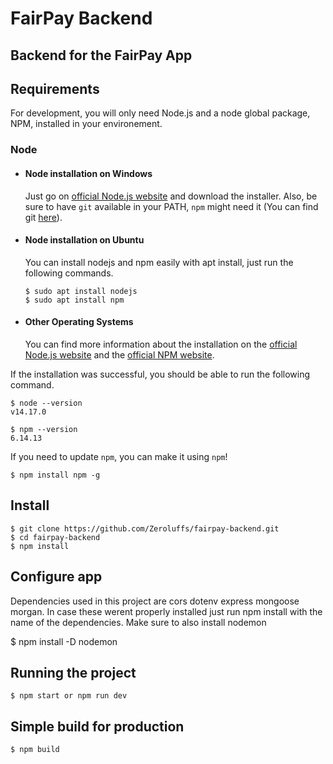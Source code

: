 # FairPay Backend

Backend for the FairPay App
---
## Requirements

For development, you will only need Node.js and a node global package, NPM, installed in your environement.

### Node
- #### Node installation on Windows

  Just go on [official Node.js website](https://nodejs.org/) and download the installer.
Also, be sure to have `git` available in your PATH, `npm` might need it (You can find git [here](https://git-scm.com/)).

- #### Node installation on Ubuntu

  You can install nodejs and npm easily with apt install, just run the following commands.

      $ sudo apt install nodejs
      $ sudo apt install npm

- #### Other Operating Systems
  You can find more information about the installation on the [official Node.js website](https://nodejs.org/) and the [official NPM website](https://npmjs.org/).

If the installation was successful, you should be able to run the following command.

    $ node --version
    v14.17.0
    
    $ npm --version
    6.14.13

If you need to update `npm`, you can make it using `npm`!

    $ npm install npm -g



## Install

    $ git clone https://github.com/Zeroluffs/fairpay-backend.git
    $ cd fairpay-backend
    $ npm install

## Configure app

Dependencies used in this project are cors dotenv express mongoose morgan. In case these werent properly installed just run npm install with the name of the dependencies.
Make sure to also install nodemon 

$ npm install -D nodemon

## Running the project

    $ npm start or npm run dev

## Simple build for production

    $ npm build
